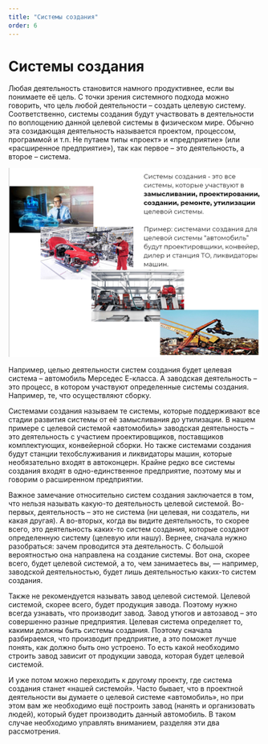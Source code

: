 ```yaml
---
title: "Системы создания"
order: 6
---
```


# Системы создания



Любая деятельность становится намного продуктивнее, если вы понимаете её цель. С точки зрения системного подхода можно говорить, что цель любой деятельности – создать целевую систему. Соответственно, системы создания будут участвовать в деятельности по воплощению данной целевой системы в физическом мире. Обычно эта созидающая деятельность называется проектом, процессом, программой и т.п. Не путаем типы «проект» и «предприятие» (или «расширенное предприятие»), так как первое – это деятельность, а второе – система.


![](./creation-systems-11.png)


Например, целью деятельности систем создания будет целевая система – автомобиль Мерседес Е-класса. А заводская деятельность – это процесс, в котором участвуют определенные системы создания. Например, те, что осуществляют сборку.

Системами создания называем те системы, которые поддерживают все стадии развития системы от её замысливания до утилизации. В нашем примере с целевой системой «автомобиль» заводская деятельность – это деятельность с участием проектировщиков, поставщиков комплектующих, конвейерной сборки. Но также системами создания будут станции техобслуживания и ликвидаторы машин, которые необязательно входят в автоконцерн. Крайне редко все системы создания входят в одно-единственное предприятие, поэтому мы и говорим о расширенном предприятии.

Важное замечание относительно систем создания заключается в том, что нельзя называть какую-то деятельность целевой системой. Во-первых, деятельность – это не система (ни целевая, ни создатель, ни какая другая). А во-вторых, когда вы видите деятельность, то скорее всего, это деятельность каких-то систем создания, которые создают определенную систему (целевую или нашу). Вернее, сначала нужно разобраться: зачем проводится эта деятельность. С большой вероятностью она направлена на создание системы. Вот она, скорее всего, будет целевой системой, а то, чем занимаетесь вы, — например, заводской деятельностью, будет лишь деятельностью каких-то систем создания.

Также не рекомендуется называть завод целевой системой. Целевой системой, скорее всего, будет продукция завода. Поэтому нужно всегда узнавать, что производит завод. Завод утюгов и автозавод – это совершенно разные предприятия. Целевая система определяет то, какими должны быть системы создания. Поэтому сначала разбираемся, что производит предприятие, а это поможет лучше понять, как должно быть оно устроено. То есть какой необходимо строить завод зависит от продукции завода, которая будет целевой системой.

И уже потом можно переходить к другому проекту, где система создания станет «нашей системой». Часто бывает, что в проектной деятельности вы думаете о целевой системе «автомобиль», но при этом вам же необходимо ещё построить завод (нанять и организовать людей), который будет производить данный автомобиль. В таком случае необходимо управлять вниманием, разделяя эти два рассмотрения.

